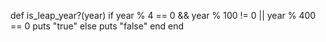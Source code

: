 def is_leap_year?(year)
   if year % 4 == 0 && year % 100 != 0 || year % 400 == 0
    puts "true"
  else
    puts "false"
   end
end
